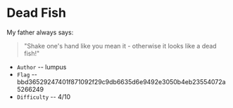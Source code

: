 # Dead Fish

My father always says:
> "Shake one's hand like you mean it - otherwise it looks like a dead fish!"


* `Author` -- lumpus
* `Flag` -- bbd36529247401f871092f29c9db6635d6e9492e3050b4eb23554072a5266249
* `Difficulty` -- 4/10
